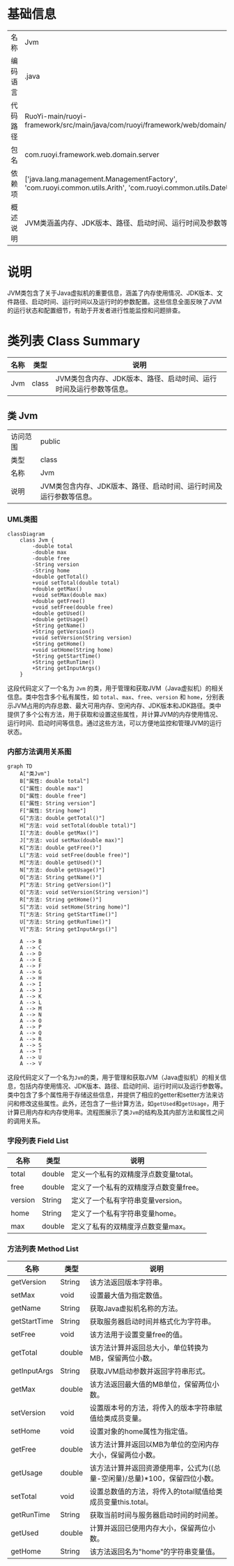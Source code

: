 # 基础信息

|      |      |
|------|------|
| 名称 | Jvm |
| 编码语言 | .java |
| 代码路径 | RuoYi-main/ruoyi-framework/src/main/java/com/ruoyi/framework/web/domain/server/Jvm.java |
| 包名 | com.ruoyi.framework.web.domain.server |
| 依赖项 | ['java.lang.management.ManagementFactory', 'com.ruoyi.common.utils.Arith', 'com.ruoyi.common.utils.DateUtils'] |
| 概述说明 | JVM类涵盖内存、JDK版本、路径、启动时间、运行时间及参数等关键信息。 |

# 说明

JVM类包含了关于Java虚拟机的重要信息，涵盖了内存使用情况、JDK版本、文件路径、启动时间、运行时间以及运行时的参数配置。这些信息全面反映了JVM的运行状态和配置细节，有助于开发者进行性能监控和问题排查。

# 类列表 Class Summary

| 名称   | 类型  | 说明 |
|-------|------|-------------|
| Jvm | class | JVM类包含内存、JDK版本、路径、启动时间、运行时间及运行参数等信息。 |



## 类 Jvm

|      |      |
|------|------|
| 访问范围 | public |
| 类型 | class |
| 名称 | Jvm |
| 说明 | JVM类包含内存、JDK版本、路径、启动时间、运行时间及运行参数等信息。 |


### UML类图

```mermaid
classDiagram
    class Jvm {
        -double total
        -double max
        -double free
        -String version
        -String home
        +double getTotal()
        +void setTotal(double total)
        +double getMax()
        +void setMax(double max)
        +double getFree()
        +void setFree(double free)
        +double getUsed()
        +double getUsage()
        +String getName()
        +String getVersion()
        +void setVersion(String version)
        +String getHome()
        +void setHome(String home)
        +String getStartTime()
        +String getRunTime()
        +String getInputArgs()
    }
```

这段代码定义了一个名为 `Jvm` 的类，用于管理和获取JVM（Java虚拟机）的相关信息。类中包含多个私有属性，如 `total`、`max`、`free`、`version` 和 `home`，分别表示JVM占用的内存总数、最大可用内存、空闲内存、JDK版本和JDK路径。类中提供了多个公有方法，用于获取和设置这些属性，并计算JVM的内存使用情况、运行时间、启动时间等信息。通过这些方法，可以方便地监控和管理JVM的运行状态。


### 内部方法调用关系图

```mermaid
graph TD
    A["类Jvm"]
    B["属性: double total"]
    C["属性: double max"]
    D["属性: double free"]
    E["属性: String version"]
    F["属性: String home"]
    G["方法: double getTotal()"]
    H["方法: void setTotal(double total)"]
    I["方法: double getMax()"]
    J["方法: void setMax(double max)"]
    K["方法: double getFree()"]
    L["方法: void setFree(double free)"]
    M["方法: double getUsed()"]
    N["方法: double getUsage()"]
    O["方法: String getName()"]
    P["方法: String getVersion()"]
    Q["方法: void setVersion(String version)"]
    R["方法: String getHome()"]
    S["方法: void setHome(String home)"]
    T["方法: String getStartTime()"]
    U["方法: String getRunTime()"]
    V["方法: String getInputArgs()"]

    A --> B
    A --> C
    A --> D
    A --> E
    A --> F
    A --> G
    A --> H
    A --> I
    A --> J
    A --> K
    A --> L
    A --> M
    A --> N
    A --> O
    A --> P
    A --> Q
    A --> R
    A --> S
    A --> T
    A --> U
    A --> V
```

这段代码定义了一个名为`Jvm`的类，用于管理和获取JVM（Java虚拟机）的相关信息，包括内存使用情况、JDK版本、路径、启动时间、运行时间以及运行参数等。类中包含了多个属性用于存储这些信息，并提供了相应的getter和setter方法来访问和修改这些属性。此外，还包含了一些计算方法，如`getUsed`和`getUsage`，用于计算已用内存和内存使用率。流程图展示了类`Jvm`的结构及其内部方法和属性之间的调用关系。

### 字段列表 Field List

| 名称  | 类型  | 说明 |
|-------|-------|------|
| total | double | 定义一个私有的双精度浮点数变量total。 |
| free | double | 定义了一个私有的双精度浮点数变量free。 |
| version | String | 定义了一个私有字符串变量version。 |
| home | String | 定义了一个私有字符串变量home。 |
| max | double | 定义了私有的双精度浮点数变量max。 |

### 方法列表 Method List

| 名称  | 类型  | 说明 |
|-------|-------|------|
| getVersion | String | 该方法返回版本字符串。 |
| setMax | void | 设置最大值为指定数值。 |
| getName | String | 获取Java虚拟机名称的方法。 |
| getStartTime | String | 获取服务器启动时间并格式化为字符串。 |
| setFree | void | 该方法用于设置变量free的值。 |
| getTotal | double | 该方法计算并返回总大小，单位转换为MB，保留两位小数。 |
| getInputArgs | String | 获取JVM启动参数并返回字符串形式。 |
| getMax | double | 该方法返回最大值的MB单位，保留两位小数。 |
| setVersion | void | 设置版本号的方法，将传入的版本字符串赋值给类成员变量。 |
| setHome | void | 设置对象的home属性为指定值。 |
| getFree | double | 该方法计算并返回以MB为单位的空闲内存大小，保留两位小数。 |
| getUsage | double | 该方法计算并返回资源使用率，公式为((总量-空闲量)/总量)*100，保留四位小数。 |
| setTotal | void | 设置总数值的方法，将传入的total赋值给类成员变量this.total。 |
| getRunTime | String | 获取当前时间与服务器启动时间的时间差。 |
| getUsed | double | 计算并返回已使用内存大小，保留两位小数。 |
| getHome | String | 该方法返回名为"home"的字符串变量值。 |




